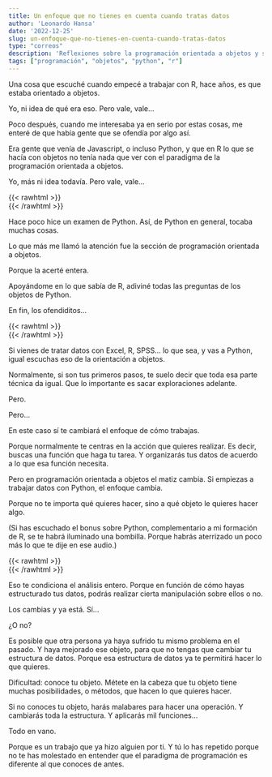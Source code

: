 ```yaml
---
title: Un enfoque que no tienes en cuenta cuando tratas datos
author: 'Leonardo Hansa'
date: '2022-12-25'
slug: un-enfoque-que-no-tienes-en-cuenta-cuando-tratas-datos
type: "correos"
description: 'Reflexiones sobre la programación orientada a objetos y su impacto en el análisis de datos.'
tags: ["programación", "objetos", "python", "r"]
---
```


Una cosa que escuché cuando empecé a trabajar con R, hace años, es que estaba orientado a objetos.

Yo, ni idea de qué era eso. Pero vale, vale...

Poco después, cuando me interesaba ya en serio por estas cosas, me enteré de que había gente que se ofendía por algo así.

Era gente que venía de Javascript, o incluso Python, y que en R lo que se hacía con objetos no tenía nada que ver con el paradigma de la programación orientada a objetos.

Yo, más ni idea todavía. Pero vale, vale...


{{< rawhtml >}}
</br>
{{< /rawhtml >}}



Hace poco hice un examen de Python. Así, de Python en general, tocaba muchas cosas.

Lo que más me llamó la atención fue la sección de programación orientada a objetos.

Porque la acerté entera.

Apoyándome en lo que sabía de R, adiviné todas las preguntas de los objetos de Python.

En fin, los ofendiditos...


{{< rawhtml >}}
</br>
{{< /rawhtml >}}



Si vienes de tratar datos con Excel, R, SPSS... lo que sea, y vas a Python, igual escuchas eso de la orientación a objetos.

Normalmente, si son tus primeros pasos, te suelo decir que toda esa parte técnica da igual. Que lo importante es sacar exploraciones adelante.

Pero.

Pero...

En este caso sí te cambiará el enfoque de cómo trabajas.

Porque normalmente te centras en la acción que quieres realizar. Es decir, buscas una función que haga tu tarea. Y organizarás tus datos de acuerdo a lo que esa función necesita.

Pero en programación orientada a objetos el matiz cambia. Si empiezas a trabajar datos con Python, el enfoque cambia.

Porque no te importa qué quieres hacer, sino a qué objeto le quieres hacer algo.

(Si has escuchado el bonus sobre Python, complementario a mi formación de R, se te habrá iluminado una bombilla. Porque habrás aterrizado un poco más lo que te dije en ese audio.)

{{< rawhtml >}}
</br>
{{< /rawhtml >}}


Eso te condiciona el análisis entero. Porque en función de cómo hayas estructurado tus datos, podrás realizar cierta manipulación sobre ellos o no.

Los cambias y ya está. Sí...

¿O no?

Es posible que otra persona ya haya sufrido tu mismo problema en el pasado. Y haya mejorado ese objeto, para que no tengas que cambiar tu estructura de datos. Porque esa estructura de datos ya te permitirá hacer lo que quieres.

Dificultad: conoce tu objeto. Métete en la cabeza que tu objeto tiene muchas posibilidades, o métodos, que hacen lo que quieres hacer.

Si no conoces tu objeto, harás malabares para hacer una operación. Y cambiarás toda la estructura. Y aplicarás mil funciones...

Todo en vano.

Porque es un trabajo que ya hizo alguien por ti. Y tú lo has repetido porque no te has molestado en entender que el paradigma de programación es diferente al que conoces de antes.
